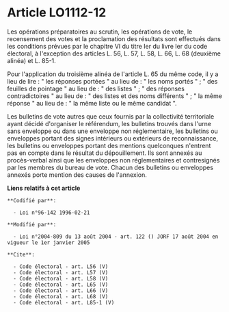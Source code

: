 # Article LO1112-12

Les opérations préparatoires au scrutin, les opérations de vote, le recensement des votes et la proclamation des résultats
sont effectués dans les conditions prévues par le chapitre VI du titre Ier du livre Ier du code électoral, à l'exception des
articles L. 56, L. 57, L. 58, L. 66, L. 68 (deuxième alinéa) et L. 85-1. 

Pour l'application du troisième alinéa de l'article L. 65 du même code, il y a lieu de lire : " les réponses portées " au
lieu de : " les noms portés " ; " des feuilles de pointage " au lieu de : " des listes " ; " des réponses contradictoires "
au lieu de : " des listes et des noms différents " ; " la même réponse " au lieu de : " la même liste ou le même candidat ". 

Les bulletins de vote autres que ceux fournis par la collectivité territoriale ayant décidé d'organiser le référendum, les
bulletins trouvés dans l'urne sans enveloppe ou dans une enveloppe non réglementaire, les bulletins ou enveloppes portant des
signes intérieurs ou extérieurs de reconnaissance, les bulletins ou enveloppes portant des mentions quelconques n'entrent pas
en compte dans le résultat du dépouillement. Ils sont annexés au procès-verbal ainsi que les enveloppes non réglementaires et
contresignés par les membres du bureau de vote. Chacun des bulletins ou enveloppes annexés porte mention des causes de
l'annexion.

**Liens relatifs à cet article**

	**Codifié par**:

	  - Loi n°96-142 1996-02-21

	**Modifié par**:

	  - Loi n°2004-809 du 13 août 2004 - art. 122 () JORF 17 août 2004 en vigueur le 1er janvier 2005

	**Cite**:

	  - Code électoral - art. L56 (V)
	  - Code électoral - art. L57 (V)
	  - Code électoral - art. L58 (V)
	  - Code électoral - art. L65 (V)
	  - Code électoral - art. L66 (V)
	  - Code électoral - art. L68 (V)
	  - Code électoral - art. L85-1 (V)
